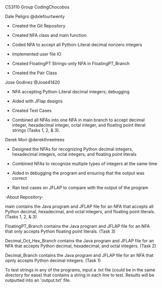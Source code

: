 CS3110 Group CodingChocobos

Dale Peligro
@dxlefourtwenty
- Created the Git Repository
  
- Created NFA class and main function
  
- Coded NFA to accept all Python-Literal decimal nonzero integers 
  
- Implemented user file IO

- Created FloatingPT Strings-only NFA in FloatingPT_Branch

- Created the Pair Class


Jose Godinez
@Jose41420
- NFA accepting Python-Literal decimal integers; debugging
  
- Aided with JFlap designs

- Created Test Cases

- Combined all NFAs into one NFA in main branch to accept decimal integer, hexadecimal integer, octal integer, and floating point literal strings (Tasks 1, 2, & 3).


Derek Mori
@derekthreetrees
- Designed the NFAs for recognizing Python decimal integers, hexadecimal integers, octal integers, and floating point literals

- Combined NFAs to recognize multiple types of integers at the same time

- Aided in debugging the program and ensuring that the output was correct

- Ran test cases on JFLAP to compare with the output of the program


-About Repository-

main contains the Java program and JFLAP file for an NFA that accepts all Python decimal, hexadecimal, and octal integers, and floating point literals. (Tasks 1, 2, & 3)

FloatingPT_Branch contains the Java program and JFLAP file for an NFA that only accepts Python floating point literals. (Task 3)

Decimal_Oct_Hex_Branch contains the Java program and JFLAP file for an NFA that accepts Python decimal, hexadecimal, and octal integers. (Task 2)

Decimal_Branch contains the Java program and JFLAP file for an NFA that opnly accepts Python decimal integers. (Task 1)

To test strings in any of the programs, input a .txt file (could be in the same directory for ease) that contains a string in each line to test. Results will be outputted into an 'output.txt' file.
